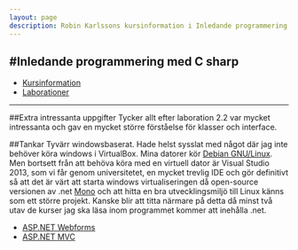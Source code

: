 ```yaml
---
layout: page
description: Robin Karlssons kursinformation i Inledande programmering med C#
---
```

#Inledande programmering med C sharp
---

- [Kursinformation](https://coursepress.lnu.se/kurs/inledande-programmering-med-csharp/)
- [Laborationer](https://github.com/rk222ev/Inledande-programmering-i-C-Sharp)

---

##Extra intressanta uppgifter
Tycker allt efter laboration 2.2 var mycket intressanta och gav en mycket större förståelse för klasser och interface.

##Tankar
Tyvärr windowsbaserat. Hade helst sysslat med något där jag inte behöver köra windows i VirtualBox.
Mina datorer kör [Debian GNU/Linux](http://www.debian.org). Men bortsett från att behöva köra med en virtuell dator
är Visual Studio 2013, som vi får genom universitetet, en mycket trevlig IDE och gör definitivt så att
det är värt att starta windows virtualiseringen då open-source versionen av .net [Mono](http://www.mono-project.com/)
och att hitta en bra utvecklingsmiljö till Linux känns som ett större projekt.
Kanske blir att titta närmare på detta då minst två utav de kurser jag ska läsa inom programmet kommer att inehålla .net.

- [ASP.NET Webforms](https://coursepress.lnu.se/kurs/aspnet-web-forms/)
- [ASP.NET MVC](https://coursepress.lnu.se/kurs/aspnet-mvc/)
